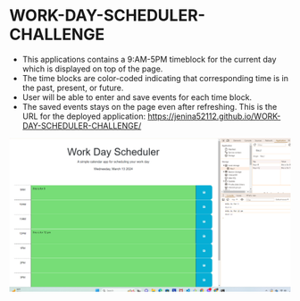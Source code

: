 # WORK-DAY-SCHEDULER-CHALLENGE
* This applications contains a 9:AM-5PM timeblock for the current day which is displayed on top of the page.
* The time blocks are color-coded indicating that corresponding time is in the past, present, or future.
* User will be able to enter and save events for each time block.
* The saved events stays on the page even after refreshing.
This is the URL for the deployed application:
https://jenina52112.github.io/WORK-DAY-SCHEDULER-CHALLENGE/

![alt text](image.png)